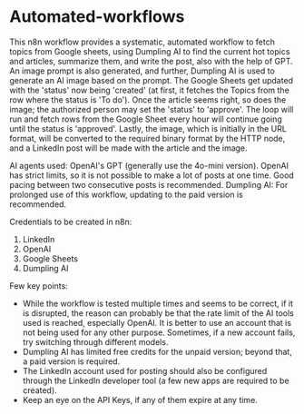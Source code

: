 # Automated-workflows

This n8n workflow provides a systematic, automated workflow to fetch topics from Google sheets, using Dumpling AI to find the current hot topics and articles, summarize them, and write the post, also with the help of GPT. An image prompt is also generated, and further, Dumpling AI is used to generate an AI image based on the prompt. 
The Google Sheets get updated with the 'status' now being 'created' (at first, it fetches the Topics from the row where the status is 'To do'). Once the article seems right, so does the image; the authorized person may set the 'status' to 'approve'. The loop will run and fetch rows from the Google Sheet every hour will continue going until the status is 'approved'. 
Lastly, the image, which is initially in the URL format, will be converted to the required binary format by the HTTP node, and a LinkedIn post will be made with the article and the image. 

AI agents used: OpenAI's GPT (generally use the 4o-mini version). OpenAI has strict limits, so it is not possible to make a lot of posts at one time. Good pacing between two consecutive posts is recommended. 
Dumpling AI: For prolonged use of this workflow, updating to the paid version is recommended. 

Credentials to be created in n8n:
1. LinkedIn
2. OpenAI
3. Google Sheets
4. Dumpling AI

Few key points:
- While the workflow is tested multiple times and seems to be correct, if it is disrupted, the reason can probably be that the rate limit of the AI tools used is reached, especially OpenAI. It is better to use an account that is not being used for any other purpose. Sometimes, if a new account fails, try switching through different models.
- Dumpling AI has limited free credits for the unpaid version; beyond that, a paid version is required.
- The LinkedIn account used for posting should also be configured through the LinkedIn developer tool (a few new apps are required to be created).
- Keep an eye on the API Keys, if any of them expire at any time.
